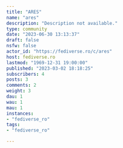 ```yaml
---
title: "ARES" 
name: "ares"
description: "Description not available."
type: community
date: "2023-06-30 13:13:37"
draft: false
nsfw: false
actor_id: "https://fediverse.ro/c/ares"
host: fediverse.ro
lastmod: "1969-12-31 19:00:00"
published: "2023-03-02 18:18:25"
subscribers: 4
posts: 3
comments: 2
weight: 3
dau: 1
wau: 1
mau: 1
instances:
- "fediverse_ro"
tags: 
- "fediverse_ro"

---
```

